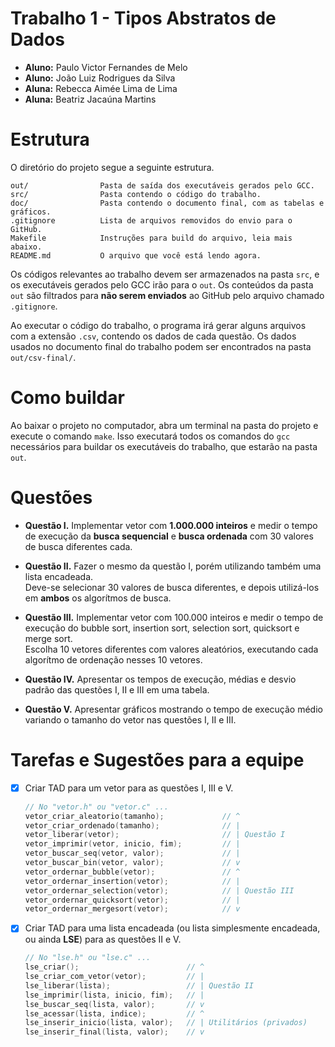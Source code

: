 # Trabalho 1 - Tipos Abstratos de Dados
- **Aluno:** Paulo Victor Fernandes de Melo
- **Aluno:** João Luiz Rodrigues da Silva
- **Aluna:** Rebecca Aimée Lima de Lima
- **Aluna:** Beatriz Jacaúna Martins

# Estrutura

O diretório do projeto segue a seguinte estrutura.

```
out/                Pasta de saída dos executáveis gerados pelo GCC.
src/                Pasta contendo o código do trabalho.
doc/                Pasta contendo o documento final, com as tabelas e gráficos.
.gitignore          Lista de arquivos removidos do envio para o GitHub.
Makefile            Instruções para build do arquivo, leia mais abaixo.
README.md           O arquivo que você está lendo agora.
```

Os códigos relevantes ao trabalho devem ser armazenados na pasta `src`, e os executáveis gerados pelo GCC irão para o `out`. Os conteúdos da pasta `out` são filtrados para **não serem enviados** ao GitHub pelo arquivo chamado `.gitignore`.

Ao executar o código do trabalho, o programa irá gerar alguns arquivos com a extensão `.csv`, contendo os dados de cada questão. Os dados usados no documento final do trabalho podem ser encontrados na pasta `out/csv-final/`.

# Como buildar

Ao baixar o projeto no computador, abra um terminal na pasta do projeto e execute o comando `make`. Isso executará todos os comandos do `gcc` necessários para buildar os executáveis do trabalho, que estarão na pasta `out`.

# Questões

- **Questão I.** Implementar vetor com **1.000.000 inteiros** e medir o tempo de execução da **busca sequencial** e **busca ordenada** com 30 valores de busca diferentes cada.

- **Questão II.** Fazer o mesmo da questão I, porém utilizando também uma lista encadeada. <br>
  Deve-se selecionar 30 valores de busca diferentes, e depois utilizá-los em **ambos** os algorítmos de busca.

- **Questão III.** Implementar vetor com 100.000 inteiros e medir o tempo de execução do bubble sort, insertion sort, selection sort, quicksort e merge sort. <br>
  Escolha 10 vetores diferentes com valores aleatórios, executando cada algorítmo de ordenação nesses 10 vetores.

- **Questão IV.** Apresentar os tempos de execução, médias e desvio padrão das questões I, II e III em uma tabela.

- **Questão V.** Apresentar gráficos mostrando o tempo de execução médio variando o tamanho do vetor nas questões I, II e III.

# Tarefas e Sugestões para a equipe

- [x] Criar TAD para um vetor para as questões I, III e V. <br>    
    ```c
    // No "vetor.h" ou "vetor.c" ...
    vetor_criar_aleatorio(tamanho);             // ^
    vetor_criar_ordenado(tamanho);              // |
    vetor_liberar(vetor);                       // | Questão I
    vetor_imprimir(vetor, inicio, fim);         // |
    vetor_buscar_seq(vetor, valor);             // |
    vetor_buscar_bin(vetor, valor);             // v
    vetor_ordernar_bubble(vetor);               // ^
    vetor_ordernar_insertion(vetor);            // |
    vetor_ordernar_selection(vetor);            // | Questão III
    vetor_ordernar_quicksort(vetor);            // |
    vetor_ordernar_mergesort(vetor);            // v
    ```

- [x] Criar TAD para uma lista encadeada (ou lista simplesmente encadeada, ou ainda **LSE**) para as questões II e V.
    ```c
    // No "lse.h" ou "lse.c" ...
    lse_criar();                        // ^ 
    lse_criar_com_vetor(vetor);         // |
    lse_liberar(lista);                 // | Questão II
    lse_imprimir(lista, inicio, fim);   // |
    lse_buscar_seq(lista, valor);       // v
    lse_acessar(lista, indice);         // ^
    lse_inserir_inicio(lista, valor);   // | Utilitários (privados)
    lse_inserir_final(lista, valor);    // v    
    ```